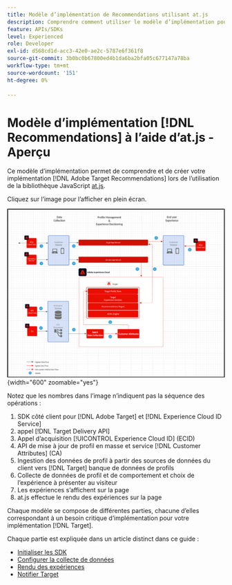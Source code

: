 ```yaml
---
title: Modèle d’implémentation de Recommendations utilisant at.js
description: Comprendre comment utiliser le modèle d’implémentation pour Recommendations avec at.js
feature: APIs/SDKs
level: Experienced
role: Developer
exl-id: d568cd1d-acc3-42e0-ae2c-5787e6f361f8
source-git-commit: 3b0bc0b67800ed4b1da6ba2bfa05c677147a78ba
workflow-type: tm+mt
source-wordcount: '151'
ht-degree: 0%

---
```


# Modèle d’implémentation [!DNL Recommendations] à l’aide d’at.js - Aperçu

Ce modèle d’implémentation permet de comprendre et de créer votre implémentation [!DNL Adobe Target Recommendations] lors de l’utilisation de la bibliothèque JavaScript [at.js](/help/dev/implement/client-side/atjs/how-atjs-works/how-atjs-works.md).

Cliquez sur l’image pour l’afficher en plein écran.

![Diagramme d’architecture Adobe Target](/help/dev/patterns/assets/architecture-chart.png){width="600" zoomable="yes"}

Notez que les nombres dans l’image n’indiquent pas la séquence des opérations :

1. SDK côté client pour [!DNL Adobe Target] et [!DNL Experience Cloud ID Service]
1. appel [!DNL Target Delivery API]
1. Appel d’acquisition [!UICONTROL Experience Cloud ID] (ECID)
1. API de mise à jour de profil en masse et service [!DNL Customer Attributes] (CA)
1. Ingestion des données de profil à partir des sources de données du client vers [!DNL Target] banque de données de profils
1. Collecte de données de profil et de comportement et choix de l’expérience à présenter au visiteur
1. Les expériences s’affichent sur la page
1. at.js effectue le rendu des expériences sur la page

Chaque modèle se compose de différentes parties, chacune d’elles correspondant à un besoin critique d’implémentation pour votre implémentation [!DNL Target].

Chaque partie est expliquée dans un article distinct dans ce guide :

* [Initialiser les SDK](/help/dev/patterns/recs-atjs/initialize-sdk.md)
* [Configurer la collecte de données](/help/dev/patterns/recs-atjs/data-collection.md)
* [Rendu des expériences](/help/dev/patterns/recs-atjs/render-experiences.md)
* [Notifier Target](/help/dev/patterns/recs-atjs/notify-target.md)
